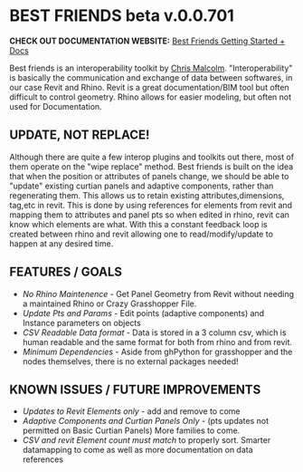 BEST FRIENDS beta v.0.0.701
=============


**CHECK OUT DOCUMENTATION WEBSITE:**
[Best Friends Getting Started + Docs](http://chris-malcolm.com/bestfriends)

Best friends is an interoperability toolkit by [Chris Malcolm](http://chris-malcolm.com). "Interoperability" is basically the communication and exchange of data between softwares, in our case Revit and Rhino. Revit is a great documentation/BIM tool but often difficult to control geometry. Rhino allows for easier modeling, but often not used for Documentation.

UPDATE, NOT REPLACE!
--------------------
Although there are quite a few interop plugins and toolkits out there, most of them operate on the "wipe replace" method. Best friends is built on the idea that when the position or attributes of panels change, we should be  able to "update" existing curtian panels and adaptive components, rather than regenerating them. This allows us to retain existing attributes,dimensions, tag,etc in revit. This is done by using references for elements from revit and mapping them to attributes and panel pts so when edited in rhino, revit can know which elements are what. With this a constant feedback loop is created between rhino and revit allowing one to read/modify/update to happen at any desired time. 	

FEATURES / GOALS
----------------
- *No Rhino Maintenence* - Get Panel Geometry from Revit without needing a maintained Rhino or Crazy Grasshopper File.
- *Update Pts and Params* - Edit points (adaptive components) and Instance parameters on objects
- *CSV Readable Data format* - Data is stored in a 3 column csv, which is human readable and the same format for both from rhino and from revit.
- *Minimum Dependencies* - Aside from ghPython for grasshopper and the nodes themselves, there is no external packages needed!


KNOWN ISSUES / FUTURE IMPROVEMENTS
-----------------------------------
- *Updates to Revit Elements only* - add and remove to come
- *Adaptive Components and Curtian Panels Only* - (pts updates not permitted on Basic Curtian Panels) More families to come.
- *CSV and revit Element count must match* to properly sort. Smarter datamapping to come as well as more documentation on data references

